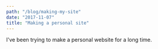 ```yaml
---
path: "/blog/making-my-site"
date: "2017-11-07"
title: "Making a personal site"
---
```


I've been trying to make a personal website for a long time. 